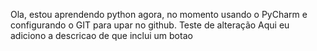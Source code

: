 Ola, estou aprendendo python agora, no momento usando o PyCharm e configurando o GIT para upar no github. 
Teste de alteração
Aqui eu adiciono a descricao de que inclui um botao